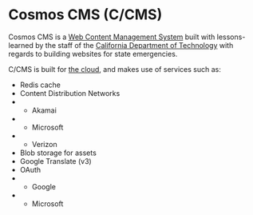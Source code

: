 # Cosmos CMS (C/CMS)
Cosmos CMS is a [Web Content Management System](https://en.wikipedia.org/wiki/Web_content_management_system) built with lessons-learned by the staff of the [California Department of Technology](https://cdt.ca.gov) with regards to building websites for state emergencies.

C/CMS is built for [the cloud](https://cosmos.azureedge.net/), and makes use of services such as:

* Redis cache
* Content Distribution Networks 
* * Akamai
* * Microsoft
* * Verizon
* Blob storage for assets
* Google Translate (v3)
* OAuth
* * Google
* * Microsoft
